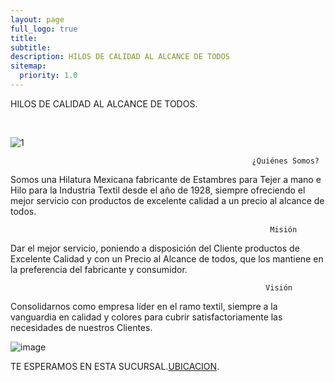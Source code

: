 ```yaml
---
layout: page
full_logo: true
title: 
subtitle: 
description: HILOS DE CALIDAD AL ALCANCE DE TODOS
sitemap:
  priority: 1.0
---
```

<p class="describe-text">HILOS DE CALIDAD AL ALCANCE DE TODOS.</p>
<br>

![1](https://user-images.githubusercontent.com/124215145/236379959-bf124994-450a-4774-a827-5ac39a118d32.png)


 
 
                                                          ¿Quiénes Somos?
                                                              
Somos una Hilatura Mexicana fabricante de Estambres para Tejer a mano e Hilo para la Industria Textil desde el año de 1928, siempre ofreciendo el mejor servicio con                                                productos de excelente calidad a un precio al alcance de todos.


                                                              Misión
                                                                     
Dar el mejor servicio, poniendo a disposición del Cliente productos de Excelente Calidad y con un Precio al Alcance de todos, que los mantiene en la preferencia del                                                                fabricante y consumidor.


                                                             Visión
                                                                      
Consolidarnos como empresa líder en el ramo textil, siempre a la vanguardia en calidad y colores para cubrir satisfactoriamente las necesidades de nuestros Clientes.


![image](https://user-images.githubusercontent.com/124215145/232643165-06da865b-3324-48d2-b7b0-209c67c9c88a.png)



TE ESPERAMOS EN ESTA SUCURSAL.[UBICACION](https://www.google.com/maps/place/Colomer,+San+Jos%C3%A9+Caltengo,+43628+Tulancingo+de+Bravo,+Hgo./@20.1070564,-98.3666385,17z/data=!3m1!4b1!4m6!3m5!1s0x85d0564798bee015:0x531b7cbc2e01c5a5!8m2!3d20.1070564!4d-98.3666385!16s%2Fg%2F1tzgpkc8).

<br>
<br>
<br>
<br>
<br>
<br>
<br>
